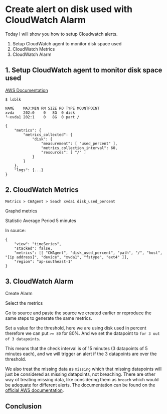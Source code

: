 # Create alert on disk used with CloudWatch Alarm

Today I will show you how to setup Cloudwatch alerts.

1. Setup CloudWatch agent to monitor disk space used
2. CloudWatch Metrics
3. CloudWatch Alarm

## 1. Setup CloudWatch agent to monitor disk space used

[AWS Documentation](https://docs.aws.amazon.com/AmazonCloudWatch/latest/monitoring/CloudWatch-Agent-Configuration-File-Details.html)

```
$ lsblk

NAME    MAJ:MIN RM SIZE RO TYPE MOUNTPOINT
xvda    202:0    0   8G  0 disk
└─xvda1 202:1    0   8G  0 part /
```

```
{
    "metrics": {
        "metrics_collected": {
            "disk": {
                "measurement": [ "used_percent" ],
                "metrics_collection_interval": 60,
                "resources": [ "/" ]
            }
        }
    },
    "logs": {...}
}
```

## 2. CloudWatch Metrics


```
Metrics > CWAgent > Seach xvda1 disk_used_percent
```

Graphd metrics

Statistic Average
Period 5 minutes

In source:

```
{
    "view": "timeSeries",
    "stacked": false,
    "metrics": [[ "CWAgent", "disk_used_percent", "path", "/", "host", "[ip address]", "device", "xvda1", "fstype", "ext4" ]],
    "region": "ap-southeast-1"
}
```

## 3. CloudWatch Alarm

Create Alarm

Select the metrics

Go to source and paste the source we created earlier or reproduce the same steps to generate the same metrics.

Set a value for the threshold, here we are using disk used in percent therefore we can put `>= 80` for 80%.
And we set the datapoint to `for 3 out of 3 datapoints`.

This means that the check interval is of 15 minutes (3 datapoints of 5 minutes each), and we will trigger an alert if the 3 datapoints are over the threshold.

We also treat the missing data as `missing` which that missing datapoints will just be considered as missing datapoints, not breaching. There are other way of treating missing data, like considering them as `breach` which would be adequate for different alerts. The documentation can be found on the [official AWS documentation](https://docs.aws.amazon.com/AmazonCloudWatch/latest/monitoring/AlarmThatSendsEmail.html).

## Conclusion
